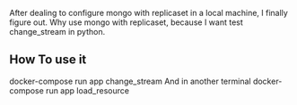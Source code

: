 After dealing to configure mongo with replicaset in a local machine, I finally figure out. Why use mongo with replicaset, because I want test change_stream in python.

## How To use it
docker-compose run app change_stream
And in another terminal 
docker-compose run app load_resource